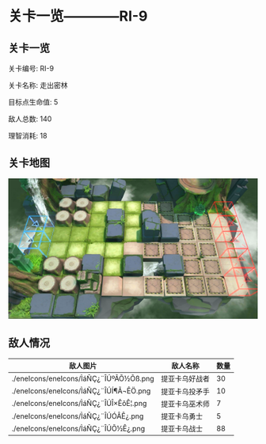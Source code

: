 # 关卡一览————RI-9


## 关卡一览

关卡编号: RI-9

关卡名称: 走出密林

目标点生命值: 5

敌人总数: 140

理智消耗: 18


## 关卡地图
![RI-9](./oprMap/RI-9.png)

## 敌人情况

| 敌人图片 | 敌人名称 | 数量  |
|---------|-----|-----|
| ./eneIcons/eneIcons/ÌáÑÇ¿¨ÎÚºÃÕ½Õß.png| 提亚卡乌好战者  |   30  |
| ./eneIcons/eneIcons/ÌáÑÇ¿¨ÎÚÍ¶Ã¬ÊÖ.png| 提亚卡乌投矛手  |   10  |
| ./eneIcons/eneIcons/ÌáÑÇ¿¨ÎÚÎ×ÊõÊ¦.png| 提亚卡乌巫术师  |   7  |
| ./eneIcons/eneIcons/ÌáÑÇ¿¨ÎÚÓÂÊ¿.png| 提亚卡乌勇士  |   5  |
| ./eneIcons/eneIcons/ÌáÑÇ¿¨ÎÚÕ½Ê¿.png| 提亚卡乌战士  |   88  |
